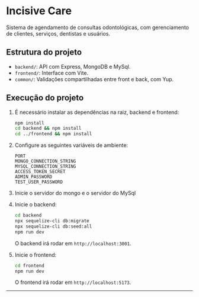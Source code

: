 # Incisive Care

Sistema de agendamento de consultas odontológicas, com gerenciamento de clientes, serviços, dentistas e usuários.

## Estrutura do projeto

- `backend/`: API com Express, MongoDB e MySql.
- `frontend/`: Interface com Vite.
- `common/`: Validações compartilhadas entre front e back, com Yup.

## Execução do projeto

1. É necessário instalar as dependências na raiz, backend e frontend:
   ```bash
   npm install
   cd backend && npm install
   cd ../frontend && npm install
   ```
2. Configure as seguintes variáveis de ambiente:

   ```
   PORT
   MONGO_CONNECTION_STRING
   MYSQL_CONNECTION_STRING
   ACCESS_TOKEN_SECRET
   ADMIN_PASSWORD
   TEST_USER_PASSWORD
   ```

3. Inicie o servidor do mongo e o servidor do MySql

4. Inicie o backend:

   ```bash
   cd backend
   npx sequelize-cli db:migrate
   npx sequelize-cli db:seed:all
   npm run dev
   ```

   O backend irá rodar em `http://localhost:3001`.

5. Inicie o frontend:
   ```bash
   cd frontend
   npm run dev
   ```
   O frontend irá rodar em `http://localhost:5173`.

---

